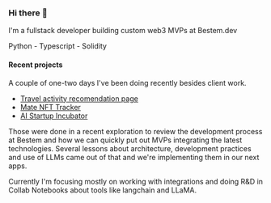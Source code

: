 ### Hi there 👋

I'm a fullstack developer building custom web3 MVPs at Bestem.dev

Python - Typescript - Solidity

#### Recent projects
A couple of one-two days I've been doing recently besides client work.

- [Travel activity recomendation page](https://checitybot.vercel.app/)
- [Mate NFT Tracker](https://quien-tiene-el-mate.vercel.app/)
- [AI Startup Incubator](https://mvp.bestem.dev/)

Those were done in a recent exploration to review the development process at Bestem and how we can quickly put out MVPs integrating the latest technologies. Several lessons about architecture, development practices and use of LLMs came out of that and we're implementing them in our next apps.

Currently I'm focusing mostly on working with integrations and doing R&D in Collab Notebooks about tools like langchain and LLaMA.
